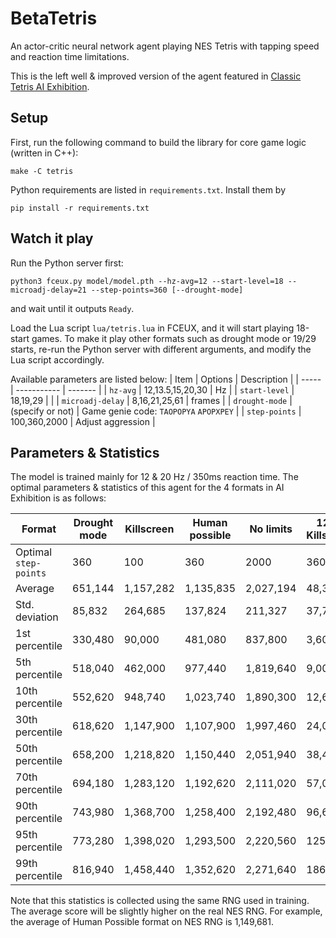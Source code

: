 # BetaTetris

An actor-critic neural network agent playing NES Tetris with tapping speed and reaction time limitations.

This is the left well & improved version of the agent featured in [Classic Tetris AI Exhibition](https://www.twitch.tv/videos/1073802901).

## Setup

First, run the following command to build the library for core game logic (written in C++):
```
make -C tetris
```

Python requirements are listed in `requirements.txt`. Install them by
```
pip install -r requirements.txt
```

## Watch it play

Run the Python server first:
```
python3 fceux.py model/model.pth --hz-avg=12 --start-level=18 --microadj-delay=21 --step-points=360 [--drought-mode]
```
and wait until it outputs `Ready`.

Load the Lua script `lua/tetris.lua` in FCEUX, and it will start playing 18-start games. To make it play other formats such as drought mode or 19/29 starts, re-run the Python server with different arguments, and modify the Lua script accordingly.

Available parameters are listed below:
| Item | Options | Description |
| ----- | ----------- | ------- |
| `hz-avg` | 12,13.5,15,20,30 | Hz |
| `start-level` | 18,19,29 | |
| `microadj-delay` | 8,16,21,25,61 | frames |
| `drought-mode` | (specify or not) | Game genie code: `TAOPOPYA` `APOPXPEY` |
| `step-points` | 100,360,2000 | Adjust aggression |

## Parameters & Statistics

The model is trained mainly for 12 & 20 Hz / 350ms reaction time. The optimal parameters & statistics of this agent for the 4 formats in AI Exhibition is as follows:

| Format |  Drought mode  |  Killscreen  |  Human possible  |  No limits  |  12 Hz Killscreen  |
| --- |  ---  |  ---  |  ---  |  ---  |  ---  |
| Optimal `step-points` | 360 | 100 | 360 | 2000 | 360 |
| Average         | 651,144 | 1,157,282 | 1,135,835 | 2,027,194 |  48,372 |
| Std. deviation  |  85,832 |   264,685 |   137,824 |   211,327 |  37,756 |
| 1st percentile  | 330,480 |    90,000 |   481,080 |   837,800 |   3,600 |
| 5th percentile  | 518,040 |   462,000 |   977,440 | 1,819,640 |   9,000 |
| 10th percentile | 552,620 |   948,740 | 1,023,740 | 1,890,300 |  12,600 |
| 30th percentile | 618,620 | 1,147,900 | 1,107,900 | 1,997,460 |  24,000 |
| 50th percentile | 658,200 | 1,218,820 | 1,150,440 | 2,051,940 |  38,400 |
| 70th percentile | 694,180 | 1,283,120 | 1,192,620 | 2,111,020 |  57,000 |
| 90th percentile | 743,980 | 1,368,700 | 1,258,400 | 2,192,480 |  96,600 |
| 95th percentile | 773,280 | 1,398,020 | 1,293,500 | 2,220,560 | 125,400 |
| 99th percentile | 816,940 | 1,458,440 | 1,352,620 | 2,271,640 | 186,600 |

Note that this statistics is collected using the same RNG used in training. The average score will be slightly higher on the real NES RNG. For example, the average of Human Possible format on NES RNG is 1,149,681.
